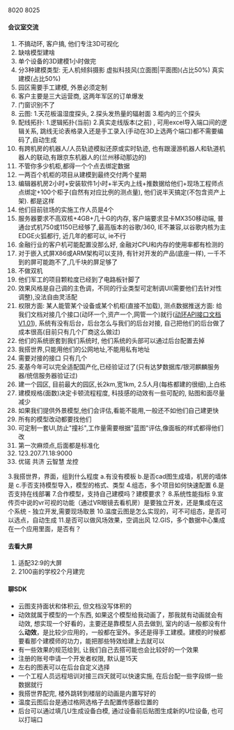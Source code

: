 8020 8025

#### 会议室交流
1. 不搞动环, 客户搞, 他们专注3D可视化
2. 缺啥模型建啥
3. 单个设备的3D建模1小时做完
4. 分3种建模类型: 无人机倾斜摄影   虚拟科技风(立面图|平面图)(占比50%)     真实建模(占比50%)
5. 园区需要手工建模, 外景必须定制
6. 客户主要是三大运营商, 这两年军区的订单爆发
7. 门窗识别不了
8. 云图: 1.天花板温湿度探头,    2.探头发热量的辐射面    3.柜内的三个探头
9. 配线拓扑: 1.逻辑拓扑(当前)  2.真实走线版本(之前) ,  可用excel导入端口间的逻辑关系,  跳线无论表格录入还是手工录入(手动在3D上选两个端口)都不需要编码了,自动生成
10. 有跨机房的机器人/人员轨迹模拟还原或实时轨迹, 也有跟漫游机器人和轨道机器人的联动,有跟京东机器人的(兰州移动那边的)
11. 不管你多少机柜,都得一个个点去绑定数据
12. 一两百个机柜的项目从建模到最终交付两个星期
13. 编辑器机房2小时+安装软件1小时+半天内上线+推数据给他们+现场工程师点点绑定+100个柜子(自然有对应比例的测点量), 他们说半天搞定(不包含资产上架). 都是这样
14. 他们目前驻场的实施工作人员是4个
15. 服务器要求不高双核+4GB+几十G的内存, 客户端要求显卡MX350移动端, 普通台式机750或1150已经够了,最高版本的谷歌/360, IE不兼容,以谷歌内核为主EDGE火狐都行, 近几年的都可以, ie不行
16. 金融行业的客户机可能配置没那么好, 金融对CPU和内存的使用率都有检测的
17. 对于嵌入式屏X86或ARM架构可以支持, 有针对开发的产品(底座一样), 一千不到的屏可能跑不了,几千块的屏足够了
18. 不做双机
19. 他们军工的项目颗粒度已经到了电路板针脚了
20. 效果风格是自己调的主色调，不同的行业类型可定制调UI(需要他们去针对性调整),没法自由灵活配
21. 权限方面: 某人能管某个设备或某个机柜(直接不加载),  测点数据推送方面: 给我们文档对接几个接口(动环一个,资产一个,网管一个)就行([动环API接口文档V1.01](https://www.kdocs.cn/l/cgYNzan49BV4)),  系统有没有后台，后台怎么与我们的后台对接, 自己把他们的后台做了成本很高(目前只有几个厂商这么做过)
22. 他们的系统嵌套到我们系统时,  他们系统的头部可以通过后台配置去掉
24. 我搭世界,只能用他们的公网地址,不能用私有地址
25. 需要对接的接口 只有几个
26. 麦基今年可以完全适配国产化,已经验证过了(只有达梦数据库/银河麒麟服务器/统信服务器验证过)
27. 建一个园区, 目前最大的园区,长2km,宽1km, 2.5人月(每栋都建的很细),上白栋
28. 建模规格(面数)决定卡顿流程程度, 科技感的动效有一些可配的, 贴图和面尽量减少
29. 如果我们提供外景模型,他们会评估,看能不能用,一般还不如他们自己建更快
30. 所有的模型改动都要找他们
31. 可定制一套UI,防止"撞衫",工作量需要根据"蓝图"评估,像面板的样式都得他们改
32. 第一次麻烦点,后面都是标准化
33. 123.207.71.18:9000
34. 优锘 共济 云智慧 龙控



3.我搭世界，界面，组到什么程度
	a.有没有模板
	b.是否cad图生成墙，机房的墙体        是
	c.手否支持模型导入，模型的格式、类型
4.组态，多个项目如何快速配置
6.是否支持在线部署
7.合作模型，支持自己建模吗？建模要求？
8.系统性能指标
9.宣传页中说的vr可视的功能（通过VR眼镜去看机房）是要独立开发，还是集成在这个系统
	- 独立开发,需要现场取景
10.温度云图是怎么实现的，可不可组态，是否可以选点，自动生成
11.是否可以做风场效果，空调出风
12.GIS，多个数据中心集成在一个应用里面，是否有？


#### 去看大屏
1. 适配32:9的大屏
2. 2100亩的学校2个月建完

#### 聊SDK
- 云图支持面状和体积云, 但文档没写体积的
- 动效就属于模型的一个东西, 如果这个模型给我动画了，那我就有动画就会有动效, 想实现一个好看的，主要还是靠模型人员去做到, 室内的话一般都没有什么**动效**，是比较少应用的，一般都在室外。多还是得手工建模。建模的时候都要看那个建模师的功力，能把那些特效给建上去就可以
- 有一些效果的规范给到, 让我们自己去搭可能也会比较好的一个效果
- 注册的账号申请一个开发者权限, 默认是15天
- 左右的图表可以在后台自定义选择
-  一个工程人员远程培训对接三四天就可以快速实施, 在后台配一些字段绑一些数据就行
- 我搭世界配完, 楼外跳转到楼层的动画是内置写好的
- 温度云图后台是通过格网选格子去配置传感器位置的
- 后台可以通过填几U生成设备白模, 通过设备前后贴图生成新的U位设备, 也可以打端口
